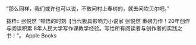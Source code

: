 “那么同样，我们或许也可以说，不敢问村上春树的，就去问坎贝尔吧。”

抜粋:: 张悦然  “顿悟的时刻【当代极具影响力小说家 张悦然 重磅力作！20年创作与阅读积累 8年人民大学写作课教学经验。写给所有阅读者与创作者的实践之书！”。 Apple Books  

